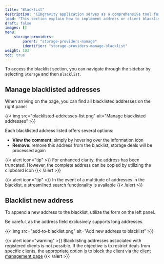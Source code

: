 ```yaml
---
title: "Blacklist"
description: "CIDgravity application serves as a comprehensive tool for managing settings, clients, and the acceptance rules of pricing models"
lead: "This section explain how to implement address or client blacklisting for storage deals"
draft: false
images: []
menu:
    storage-providers:
        parent: "storage-providers-manage"
        identifier: "storage-providers-manage-blacklist"
weight: 103
toc: true
---
```


To access the blacklist section, you can navigate through the sidebar by selecting `Storage` and then `Blacklist`.

## Manage blacklisted addresses

When arriving on the page, you can find all blacklisted addresses on the right panel

{{< img src="blacklisted-addresses-list.png" alt="Manage blacklisted addresses" >}}

Each blacklisted address listed offers several options:

- **View the comment**: simply by hovering over the information icon
- **Remove**: remove this address from the blacklist, storage deals will be processed again

{{< alert icon="tip" >}}
For enhanced clarity, the address has been truncated. However, the complete address can be copied by utilizing the clipboard icon
{{< /alert >}}

{{< alert icon="tip" >}}
In the event of a multitude of addresses in the blacklist, a streamlined search functionality is available
{{< /alert >}}

## Blacklist new address

To append a new address to the blacklist, utilize the form on the left panel. 

Be careful, as the address field exclusively supports long addresses.

{{< img src="add-to-blacklist.png" alt="Add new address to blacklist" >}}

{{< alert icon="warning" >}}
Blacklisting addresses associated with registered clients is not possible. If the objective is to restrict deals from specific clients, 
the appropriate option is to block the client [via the client management page](../clients)
{{< /alert >}}
